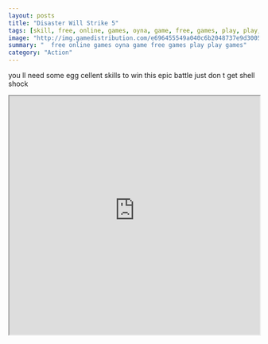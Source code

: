 ```yaml
---
layout: posts
title: "Disaster Will Strike 5"
tags: [skill, free, online, games, oyna, game, free, games, play, play, games]
image: "http://img.gamedistribution.com/e696455549a040c6b2048737e9d3005b.jpg"
summary: "  free online games oyna game free games play play games"
category: "Action"
---
```


you ll need some egg cellent skills to win this epic battle just don t get shell shock

<iframe width="100%" height="480px;" src="http://flash.gamedistribution.com?game=e696455549a040c6b2048737e9d3005b"></iframe>
